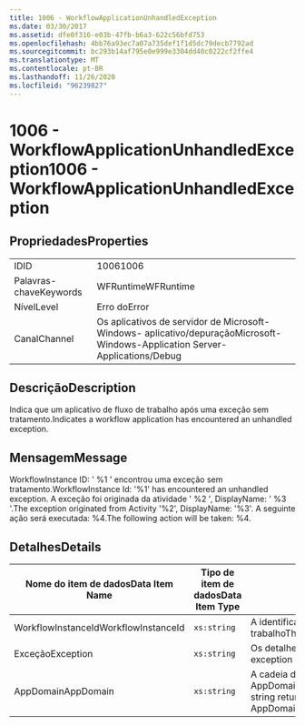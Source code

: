 ```yaml
---
title: 1006 - WorkflowApplicationUnhandledException
ms.date: 03/30/2017
ms.assetid: dfe0f316-e03b-47fb-b6a3-622c56bfd753
ms.openlocfilehash: 4bb76a93ec7a07a735def1f1d5dc79decb7792ad
ms.sourcegitcommit: bc293b14af795e0e999e3304dd40c0222cf2ffe4
ms.translationtype: MT
ms.contentlocale: pt-BR
ms.lasthandoff: 11/26/2020
ms.locfileid: "96239827"
---
```

# <a name="1006---workflowapplicationunhandledexception"></a><span data-ttu-id="df1dc-102">1006 - WorkflowApplicationUnhandledException</span><span class="sxs-lookup"><span data-stu-id="df1dc-102">1006 - WorkflowApplicationUnhandledException</span></span>

## <a name="properties"></a><span data-ttu-id="df1dc-103">Propriedades</span><span class="sxs-lookup"><span data-stu-id="df1dc-103">Properties</span></span>  
  
|||  
|-|-|  
|<span data-ttu-id="df1dc-104">ID</span><span class="sxs-lookup"><span data-stu-id="df1dc-104">ID</span></span>|<span data-ttu-id="df1dc-105">1006</span><span class="sxs-lookup"><span data-stu-id="df1dc-105">1006</span></span>|  
|<span data-ttu-id="df1dc-106">Palavras-chave</span><span class="sxs-lookup"><span data-stu-id="df1dc-106">Keywords</span></span>|<span data-ttu-id="df1dc-107">WFRuntime</span><span class="sxs-lookup"><span data-stu-id="df1dc-107">WFRuntime</span></span>|  
|<span data-ttu-id="df1dc-108">Nível</span><span class="sxs-lookup"><span data-stu-id="df1dc-108">Level</span></span>|<span data-ttu-id="df1dc-109">Erro do</span><span class="sxs-lookup"><span data-stu-id="df1dc-109">Error</span></span>|  
|<span data-ttu-id="df1dc-110">Canal</span><span class="sxs-lookup"><span data-stu-id="df1dc-110">Channel</span></span>|<span data-ttu-id="df1dc-111">Os aplicativos de servidor de Microsoft-Windows- aplicativo/depuração</span><span class="sxs-lookup"><span data-stu-id="df1dc-111">Microsoft-Windows-Application Server-Applications/Debug</span></span>|  
  
## <a name="description"></a><span data-ttu-id="df1dc-112">Descrição</span><span class="sxs-lookup"><span data-stu-id="df1dc-112">Description</span></span>  

 <span data-ttu-id="df1dc-113">Indica que um aplicativo de fluxo de trabalho após uma exceção sem tratamento.</span><span class="sxs-lookup"><span data-stu-id="df1dc-113">Indicates a workflow application has encountered an unhandled exception.</span></span>  
  
## <a name="message"></a><span data-ttu-id="df1dc-114">Mensagem</span><span class="sxs-lookup"><span data-stu-id="df1dc-114">Message</span></span>  

 <span data-ttu-id="df1dc-115">WorkflowInstance ID: ' %1 ' encontrou uma exceção sem tratamento.</span><span class="sxs-lookup"><span data-stu-id="df1dc-115">WorkflowInstance Id: '%1' has encountered an unhandled exception.</span></span>  <span data-ttu-id="df1dc-116">A exceção foi originada da atividade ' %2 ', DisplayName: ' %3 '.</span><span class="sxs-lookup"><span data-stu-id="df1dc-116">The exception originated from Activity '%2', DisplayName: '%3'.</span></span>  <span data-ttu-id="df1dc-117">A seguinte ação será executada: %4.</span><span class="sxs-lookup"><span data-stu-id="df1dc-117">The following action will be taken: %4.</span></span>  
  
## <a name="details"></a><span data-ttu-id="df1dc-118">Detalhes</span><span class="sxs-lookup"><span data-stu-id="df1dc-118">Details</span></span>  
  
|<span data-ttu-id="df1dc-119">Nome do item de dados</span><span class="sxs-lookup"><span data-stu-id="df1dc-119">Data Item Name</span></span>|<span data-ttu-id="df1dc-120">Tipo de item de dados</span><span class="sxs-lookup"><span data-stu-id="df1dc-120">Data Item Type</span></span>|<span data-ttu-id="df1dc-121">Descrição</span><span class="sxs-lookup"><span data-stu-id="df1dc-121">Description</span></span>|  
|--------------------|--------------------|-----------------|  
|<span data-ttu-id="df1dc-122">WorkflowInstanceId</span><span class="sxs-lookup"><span data-stu-id="df1dc-122">WorkflowInstanceId</span></span>|`xs:string`|<span data-ttu-id="df1dc-123">A identificação de instância para o fluxo de trabalho</span><span class="sxs-lookup"><span data-stu-id="df1dc-123">The instance id for the workflow</span></span>|  
|<span data-ttu-id="df1dc-124">Exceção</span><span class="sxs-lookup"><span data-stu-id="df1dc-124">Exception</span></span>|`xs:string`|<span data-ttu-id="df1dc-125">Os detalhes de exceção para a exceção</span><span class="sxs-lookup"><span data-stu-id="df1dc-125">The exception details for the exception</span></span>|  
|<span data-ttu-id="df1dc-126">AppDomain</span><span class="sxs-lookup"><span data-stu-id="df1dc-126">AppDomain</span></span>|`xs:string`|<span data-ttu-id="df1dc-127">A cadeia de caracteres retornada por AppDomain.CurrentDomain.FriendlyName.</span><span class="sxs-lookup"><span data-stu-id="df1dc-127">The string returned by AppDomain.CurrentDomain.FriendlyName.</span></span>|
